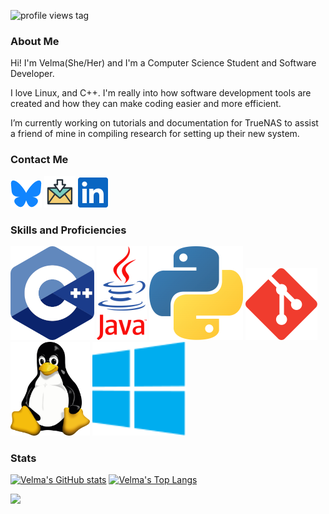 ![profile views tag](https://komarev.com/ghpvc/?username=thefool309&color=blueviolet&abbreviated=true)

### About Me
Hi! I'm Velma(She/Her) and I'm a Computer Science Student and Software Developer.

I love Linux, and C++. I'm really into how software development tools are created and how they can make coding easier and more efficient.

I’m currently working on tutorials and documentation for TrueNAS to assist a friend of mine in compiling research for setting up their new system.

### Contact Me

[![The Bluesky Logo](./img/Bluesky_Logo.png)](https://bsky.app/profile/verymuchvelma.bsky.social) [![A picture of mail](./img/email.png)](mailto:velmadev043@gmail.com) [![linkedin logo](./img/In-Blue-48.png)](https://www.linkedin.com/in/verymuchvelma/)

### Skills and Proficiencies

![The C++ logo](./img/C++LogoVector.png) ![Java logo](./img/JAVALogoVector.png) ![Python logo](./img/Python-logo-notext.png) ![git logo](./img/Git-Icon-1788C.png) ![picture of linux mascot tux](./img/Tux.png) ![windows logo](./img/windows.png)

### Stats

[![Velma's GitHub stats](https://github-readme-stats.vercel.app/api?username=thefool309&show_icons=true&theme=synthwave)](https://github.com/anuraghazra/github-readme-stats)
[![Velma's Top Langs](https://github-readme-stats.vercel.app/api/top-langs/?username=thefool309&layout=compact&theme=synthwave)](https://github.com/anuraghazra/github-readme-stats)

![](https://hit.yhype.me/github/profile?account_id=104532635)
<!--
**thefool309/thefool309** is a ✨ _special_ ✨ repository because its `README.md` (this file) appears on your GitHub profile.

Here are some ideas to get you started:

- 🔭 I’m currently working on ...
- 🌱 I’m currently learning ...
- 👯 I’m looking to collaborate on ...
- 🤔 I’m looking for help with ...
- 💬 Ask me about ...
- 📫 How to reach me: ...
- 😄 Pronouns: ...
- ⚡ Fun fact: ...
-->
<!--

-->

